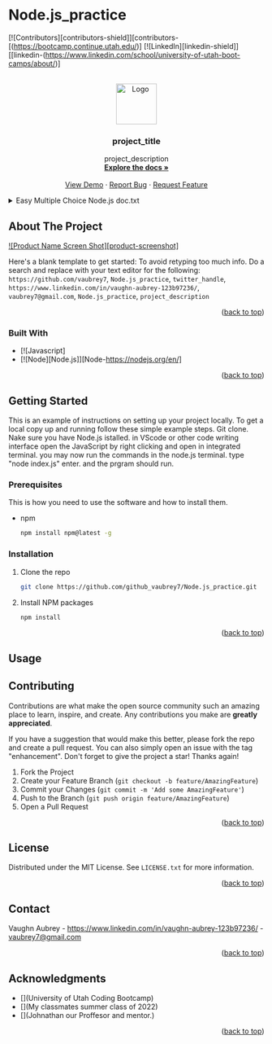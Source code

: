 # Node.js_practice
<!-- Improved compatibility of back to top link: See: https://github.com/othneildrew/Best-README-Template/pull/73 -->
<a name="readme-top"></a>
<!--
*** Thanks for checking out the Best-README-Template. If you have a suggestion
*** that would make this better, please fork the repo and create a pull request
*** or simply open an issue with the tag "enhancement".
*** Don't forget to give the project a star!
*** Thanks again! Now go create something AMAZING! :D
-->



<!-- PROJECT SHIELDS -->
<!--
*** I'm using markdown "reference style" links for readability.
*** Reference links are enclosed in brackets [ ] instead of parentheses ( ).
*** See the bottom of this document for the declaration of the reference variables
*** for contributors-url, forks-url, etc. This is an optional, concise syntax you may use.
*** https://www.markdownguide.org/basic-syntax/#reference-style-links
-->
[![Contributors][contributors-shield]][contributors-[(https://bootcamp.continue.utah.edu/)]
[![LinkedIn][linkedin-shield]][[linkedin-(https://www.linkedin.com/school/university-of-utah-boot-camps/about/)]



<!-- PROJECT LOGO -->
<br />
<div align="center">
  <a href="https://github.com/github_username/repo_name">
    <img src="[images/logo.png](https://media-exp1.licdn.com/dms/image/C4E0BAQGYzBhhaPcjxg/company-logo_200_200/0/1524774885532?e=1668038400&v=beta&t=HUID-O0bYuODCbamq24Ygfrp5MYtprwHzl2ZQsPEJKI)" alt="Logo" width="80" height="80">
  </a>

<h3 align="center">project_title</h3>

  <p align="center">
    project_description
    <br />
    <a href="https://github.com/vaubrey7/Node.js_practice"><strong>Explore the docs »</strong></a>
    <br />
    <br />
    <a href="https://github.com/github_username/repo_name">View Demo</a>
    ·
    <a href=https://github.com/vaubrey7/Node.js_practice/issues">Report Bug</a>
    ·
    <a href="https://github.com/vaubrey7/Node.js_practice/issues">Request Feature</a>
  </p>
</div>



<!-- TABLE OF CONTENTS -->
<details>
  <summary>Easy Multiple Choice Node.js doc.txt</summary>
  <ol>
    <li>
      <a href="#about-the-project">About The Project</a>
      <ul>
        <li><a href="#built-with">Built With</a></li>
      </ul>
    </li>JavaScript and run with Node.js
    <li>
      <a href="#getting-started">Getting Started</a>
      <ul>
        <li><a href="#prerequisites">Prerequisites</a></li>
        <li><a href="#installation">Installation</a></li>
      </ul>
    </li>JavaScript and Node.js
    <li><a href="#usage">Usage</a></li>
  </ol>
</details>



<!-- ABOUT THE PROJECT -->
## About The Project

[![Product Name Screen Shot][product-screenshot]](https://example.com)

Here's a blank template to get started: To avoid retyping too much info. Do a search and replace with your text editor for the following: `https://github.com/vaubrey7`, `Node.js_practice`, `twitter_handle`, `https://www.linkedin.com/in/vaughn-aubrey-123b97236/`, `vaubrey7@gmail.com`, `Node.js_practice`, `project_description`

<p align="right">(<a href="#readme-top">back to top</a>)</p>



### Built With

* [![Javascript]
* [![Node][Node.js]][Node-https://nodejs.org/en/]



<p align="right">(<a href="#readme-top">back to top</a>)</p>



<!-- GETTING STARTED -->
## Getting Started

This is an example of instructions on setting up your project locally.
To get a local copy up and running follow these simple example steps.
Git clone. 
Nake sure you have Node.js istalled. 
in VScode or other code writing interface open the JavaScript by right clicking and open in integrated terminal. 
you may now run the commands in the node.js terminal. type "node index.js" enter. 
and the prgram should run. 

### Prerequisites

This is how  you need to use the software and how to install them.
* npm
  ```sh
  npm install npm@latest -g
  ```

### Installation


1. Clone the repo
   ```sh
   git clone https://github.com/github_vaubrey7/Node.js_practice.git
   ```
3. Install NPM packages
   ```sh
   npm install
   ```

<p align="right">(<a href="#readme-top">back to top</a>)</p>



<!-- USAGE EXAMPLES -->
## Usage



<!-- CONTRIBUTING -->
## Contributing

Contributions are what make the open source community such an amazing place to learn, inspire, and create. Any contributions you make are **greatly appreciated**.

If you have a suggestion that would make this better, please fork the repo and create a pull request. You can also simply open an issue with the tag "enhancement".
Don't forget to give the project a star! Thanks again!

1. Fork the Project
2. Create your Feature Branch (`git checkout -b feature/AmazingFeature`)
3. Commit your Changes (`git commit -m 'Add some AmazingFeature'`)
4. Push to the Branch (`git push origin feature/AmazingFeature`)
5. Open a Pull Request

<p align="right">(<a href="#readme-top">back to top</a>)</p>



<!-- LICENSE -->
## License

Distributed under the MIT License. See `LICENSE.txt` for more information.

<p align="right">(<a href="#readme-top">back to top</a>)</p>



<!-- CONTACT -->
## Contact

Vaughn Aubrey - https://www.linkedin.com/in/vaughn-aubrey-123b97236/ - vaubrey7@gmail.com

<p align="right">(<a href="#readme-top">back to top</a>)</p>



<!-- ACKNOWLEDGMENTS -->
## Acknowledgments

* [](University of Utah Coding Bootcamp)
* [](My classmates summer class of 2022)
* [](Johnathan our Proffesor and mentor.)

<p align="right">(<a href="#readme-top">back to top</a>)</p>



